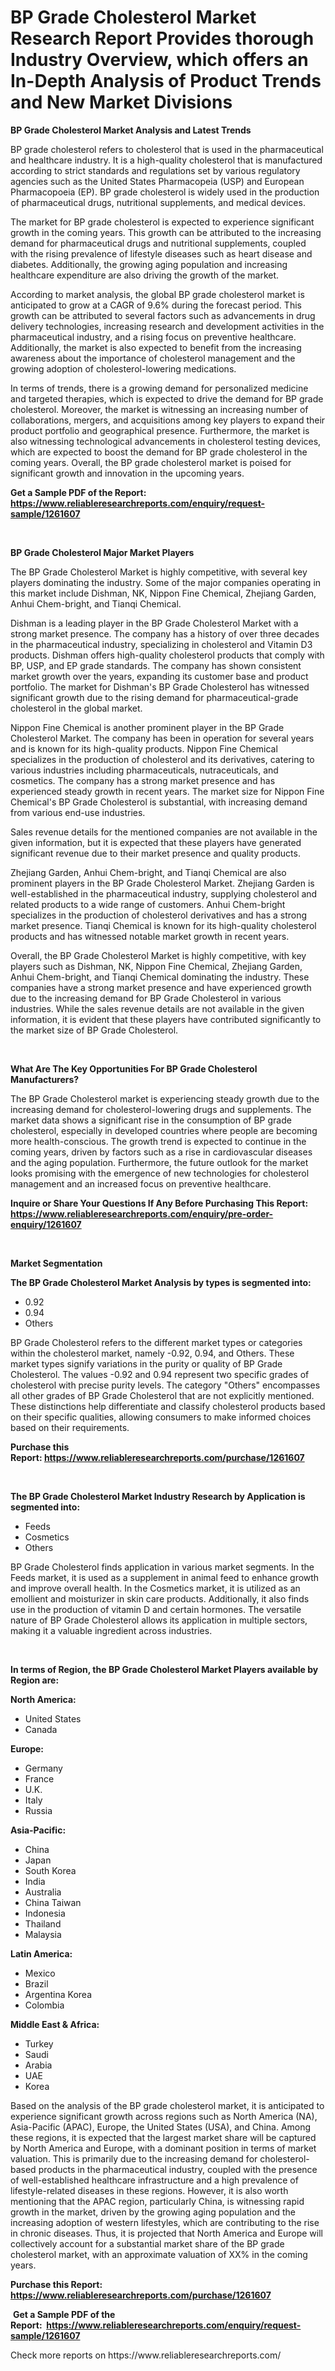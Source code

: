<p><h1>BP Grade Cholesterol Market Research Report Provides thorough Industry Overview, which offers an In-Depth Analysis of Product Trends and New Market Divisions</h1></p><p><strong>BP Grade Cholesterol Market Analysis and Latest Trends</strong></p>
<p><p>BP grade cholesterol refers to cholesterol that is used in the pharmaceutical and healthcare industry. It is a high-quality cholesterol that is manufactured according to strict standards and regulations set by various regulatory agencies such as the United States Pharmacopeia (USP) and European Pharmacopoeia (EP). BP grade cholesterol is widely used in the production of pharmaceutical drugs, nutritional supplements, and medical devices.</p><p>The market for BP grade cholesterol is expected to experience significant growth in the coming years. This growth can be attributed to the increasing demand for pharmaceutical drugs and nutritional supplements, coupled with the rising prevalence of lifestyle diseases such as heart disease and diabetes. Additionally, the growing aging population and increasing healthcare expenditure are also driving the growth of the market.</p><p>According to market analysis, the global BP grade cholesterol market is anticipated to grow at a CAGR of 9.6% during the forecast period. This growth can be attributed to several factors such as advancements in drug delivery technologies, increasing research and development activities in the pharmaceutical industry, and a rising focus on preventive healthcare. Additionally, the market is also expected to benefit from the increasing awareness about the importance of cholesterol management and the growing adoption of cholesterol-lowering medications.</p><p>In terms of trends, there is a growing demand for personalized medicine and targeted therapies, which is expected to drive the demand for BP grade cholesterol. Moreover, the market is witnessing an increasing number of collaborations, mergers, and acquisitions among key players to expand their product portfolio and geographical presence. Furthermore, the market is also witnessing technological advancements in cholesterol testing devices, which are expected to boost the demand for BP grade cholesterol in the coming years. Overall, the BP grade cholesterol market is poised for significant growth and innovation in the upcoming years.</p></p>
<p><strong>Get a Sample PDF of the Report:&nbsp; <a href="https://www.reliableresearchreports.com/enquiry/request-sample/1261607">https://www.reliableresearchreports.com/enquiry/request-sample/1261607</a></strong></p>
<p>&nbsp;</p>
<p><strong>BP Grade Cholesterol Major Market Players</strong></p>
<p><p>The BP Grade Cholesterol Market is highly competitive, with several key players dominating the industry. Some of the major companies operating in this market include Dishman, NK, Nippon Fine Chemical, Zhejiang Garden, Anhui Chem-bright, and Tianqi Chemical. </p><p>Dishman is a leading player in the BP Grade Cholesterol Market with a strong market presence. The company has a history of over three decades in the pharmaceutical industry, specializing in cholesterol and Vitamin D3 products. Dishman offers high-quality cholesterol products that comply with BP, USP, and EP grade standards. The company has shown consistent market growth over the years, expanding its customer base and product portfolio. The market for Dishman's BP Grade Cholesterol has witnessed significant growth due to the rising demand for pharmaceutical-grade cholesterol in the global market.</p><p>Nippon Fine Chemical is another prominent player in the BP Grade Cholesterol Market. The company has been in operation for several years and is known for its high-quality products. Nippon Fine Chemical specializes in the production of cholesterol and its derivatives, catering to various industries including pharmaceuticals, nutraceuticals, and cosmetics. The company has a strong market presence and has experienced steady growth in recent years. The market size for Nippon Fine Chemical's BP Grade Cholesterol is substantial, with increasing demand from various end-use industries.</p><p>Sales revenue details for the mentioned companies are not available in the given information, but it is expected that these players have generated significant revenue due to their market presence and quality products.</p><p>Zhejiang Garden, Anhui Chem-bright, and Tianqi Chemical are also prominent players in the BP Grade Cholesterol Market. Zhejiang Garden is well-established in the pharmaceutical industry, supplying cholesterol and related products to a wide range of customers. Anhui Chem-bright specializes in the production of cholesterol derivatives and has a strong market presence. Tianqi Chemical is known for its high-quality cholesterol products and has witnessed notable market growth in recent years.</p><p>Overall, the BP Grade Cholesterol Market is highly competitive, with key players such as Dishman, NK, Nippon Fine Chemical, Zhejiang Garden, Anhui Chem-bright, and Tianqi Chemical dominating the industry. These companies have a strong market presence and have experienced growth due to the increasing demand for BP Grade Cholesterol in various industries. While the sales revenue details are not available in the given information, it is evident that these players have contributed significantly to the market size of BP Grade Cholesterol.</p></p>
<p>&nbsp;</p>
<p><strong>What Are The Key Opportunities For BP Grade Cholesterol Manufacturers?</strong></p>
<p><p>The BP Grade Cholesterol market is experiencing steady growth due to the increasing demand for cholesterol-lowering drugs and supplements. The market data shows a significant rise in the consumption of BP grade cholesterol, especially in developed countries where people are becoming more health-conscious. The growth trend is expected to continue in the coming years, driven by factors such as a rise in cardiovascular diseases and the aging population. Furthermore, the future outlook for the market looks promising with the emergence of new technologies for cholesterol management and an increased focus on preventive healthcare.</p></p>
<p><strong>Inquire or Share Your Questions If Any Before Purchasing This Report: <a href="https://www.reliableresearchreports.com/enquiry/pre-order-enquiry/1261607">https://www.reliableresearchreports.com/enquiry/pre-order-enquiry/1261607</a></strong></p>
<p>&nbsp;</p>
<p><strong>Market Segmentation</strong></p>
<p><strong>The BP Grade Cholesterol Market Analysis by types is segmented into:</strong></p>
<p><ul><li>0.92</li><li>0.94</li><li>Others</li></ul></p>
<p><p>BP Grade Cholesterol refers to the different market types or categories within the cholesterol market, namely -0.92, 0.94, and Others. These market types signify variations in the purity or quality of BP Grade Cholesterol. The values -0.92 and 0.94 represent two specific grades of cholesterol with precise purity levels. The category "Others" encompasses all other grades of BP Grade Cholesterol that are not explicitly mentioned. These distinctions help differentiate and classify cholesterol products based on their specific qualities, allowing consumers to make informed choices based on their requirements.</p></p>
<p><strong>Purchase this Report:&nbsp;<a href="https://www.reliableresearchreports.com/purchase/1261607">https://www.reliableresearchreports.com/purchase/1261607</a></strong></p>
<p>&nbsp;</p>
<p><strong>The BP Grade Cholesterol Market Industry Research by Application is segmented into:</strong></p>
<p><ul><li>Feeds</li><li>Cosmetics</li><li>Others</li></ul></p>
<p><p>BP Grade Cholesterol finds application in various market segments. In the Feeds market, it is used as a supplement in animal feed to enhance growth and improve overall health. In the Cosmetics market, it is utilized as an emollient and moisturizer in skin care products. Additionally, it also finds use in the production of vitamin D and certain hormones. The versatile nature of BP Grade Cholesterol allows its application in multiple sectors, making it a valuable ingredient across industries.</p></p>
<p>&nbsp;</p>
<p><strong>In terms of Region, the BP Grade Cholesterol Market Players available by Region are:</strong></p>
<p>
    <p> <strong> North America: </strong>
        <ul>
            <li>United States</li>
            <li>Canada</li>
        </ul>
        </p> 
    <p> <strong> Europe: </strong>
        <ul>
            <li>Germany</li>
            <li>France</li>
            <li>U.K.</li>
            <li>Italy</li>
            <li>Russia</li>
        </ul>
        </p> 
    <p> <strong> Asia-Pacific: </strong>
        <ul>
            <li>China</li>
            <li>Japan</li>
            <li>South Korea</li>
            <li>India</li>
            <li>Australia</li>
            <li>China Taiwan</li>
            <li>Indonesia</li>
            <li>Thailand</li>
            <li>Malaysia</li>
        </ul>
        </p> 
    <p> <strong> Latin America: </strong>
        <ul>
            <li>Mexico</li>
            <li>Brazil</li>
            <li>Argentina Korea</li>
            <li>Colombia</li>
        </ul>
        </p> 
    <p> <strong> Middle East & Africa: </strong>
        <ul>
            <li>Turkey</li>
            <li>Saudi</li>
            <li>Arabia</li>
            <li>UAE</li>
            <li>Korea</li>
        </ul>
    </p>
    </p>
<p><p>Based on the analysis of the BP grade cholesterol market, it is anticipated to experience significant growth across regions such as North America (NA), Asia-Pacific (APAC), Europe, the United States (USA), and China. Among these regions, it is expected that the largest market share will be captured by North America and Europe, with a dominant position in terms of market valuation. This is primarily due to the increasing demand for cholesterol-based products in the pharmaceutical industry, coupled with the presence of well-established healthcare infrastructure and a high prevalence of lifestyle-related diseases in these regions. However, it is also worth mentioning that the APAC region, particularly China, is witnessing rapid growth in the market, driven by the growing aging population and the increasing adoption of western lifestyles, which are contributing to the rise in chronic diseases. Thus, it is projected that North America and Europe will collectively account for a substantial market share of the BP grade cholesterol market, with an approximate valuation of XX% in the coming years.</p></p>
<p><strong>Purchase this Report: <a href="https://www.reliableresearchreports.com/purchase/1261607">https://www.reliableresearchreports.com/purchase/1261607</a></strong></p>
<p>&nbsp;<strong>Get a Sample PDF of the Report:&nbsp;&nbsp;<a href="https://www.reliableresearchreports.com/enquiry/request-sample/1261607">https://www.reliableresearchreports.com/enquiry/request-sample/1261607</a></strong></p>
<p><strong></strong></p>
<p>Check more reports on https://www.reliableresearchreports.com/</p>
